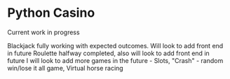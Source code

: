 # Python Casino
Current work in progress

Blackjack fully working with expected outcomes. Will look to add front end in future
Roulette halfway completed, also will look to add front end in future
I will look to add more games in the future - Slots, "Crash" - random win/lose it all game, Virtual horse racing
